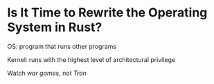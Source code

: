 # Is It Time to Rewrite the Operating System in Rust?

OS: program that runs other programs

Kernel: runs with the highest level of architectural privilege

Watch *war games*, not *Tron*
